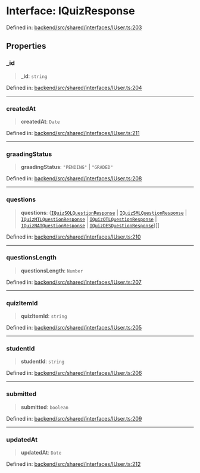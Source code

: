 # Interface: IQuizResponse

Defined in: [backend/src/shared/interfaces/IUser.ts:203](https://github.com/continuousactivelearning/cal/blob/5ae0447098795fdcf3a415f0360ebe51565b6949/backend/src/shared/interfaces/IUser.ts#L203)

## Properties

### \_id

> **\_id**: `string`

Defined in: [backend/src/shared/interfaces/IUser.ts:204](https://github.com/continuousactivelearning/cal/blob/5ae0447098795fdcf3a415f0360ebe51565b6949/backend/src/shared/interfaces/IUser.ts#L204)

***

### createdAt

> **createdAt**: `Date`

Defined in: [backend/src/shared/interfaces/IUser.ts:211](https://github.com/continuousactivelearning/cal/blob/5ae0447098795fdcf3a415f0360ebe51565b6949/backend/src/shared/interfaces/IUser.ts#L211)

***

### graadingStatus

> **graadingStatus**: `"PENDING"` \| `"GRADED"`

Defined in: [backend/src/shared/interfaces/IUser.ts:208](https://github.com/continuousactivelearning/cal/blob/5ae0447098795fdcf3a415f0360ebe51565b6949/backend/src/shared/interfaces/IUser.ts#L208)

***

### questions

> **questions**: ([`IQuizSOLQuestionResponse`](IQuizSOLQuestionResponse.md) \| [`IQuizSMLQuestionResponse`](IQuizSMLQuestionResponse.md) \| [`IQuizMTLQuestionResponse`](IQuizMTLQuestionResponse.md) \| [`IQuizOTLQuestionResponse`](IQuizOTLQuestionResponse.md) \| [`IQuizNATQuestionResponse`](IQuizNATQuestionResponse.md) \| [`IQuizDESQuestionResponse`](IQuizDESQuestionResponse.md))[]

Defined in: [backend/src/shared/interfaces/IUser.ts:210](https://github.com/continuousactivelearning/cal/blob/5ae0447098795fdcf3a415f0360ebe51565b6949/backend/src/shared/interfaces/IUser.ts#L210)

***

### questionsLength

> **questionsLength**: `Number`

Defined in: [backend/src/shared/interfaces/IUser.ts:207](https://github.com/continuousactivelearning/cal/blob/5ae0447098795fdcf3a415f0360ebe51565b6949/backend/src/shared/interfaces/IUser.ts#L207)

***

### quizItemId

> **quizItemId**: `string`

Defined in: [backend/src/shared/interfaces/IUser.ts:205](https://github.com/continuousactivelearning/cal/blob/5ae0447098795fdcf3a415f0360ebe51565b6949/backend/src/shared/interfaces/IUser.ts#L205)

***

### studentId

> **studentId**: `string`

Defined in: [backend/src/shared/interfaces/IUser.ts:206](https://github.com/continuousactivelearning/cal/blob/5ae0447098795fdcf3a415f0360ebe51565b6949/backend/src/shared/interfaces/IUser.ts#L206)

***

### submitted

> **submitted**: `boolean`

Defined in: [backend/src/shared/interfaces/IUser.ts:209](https://github.com/continuousactivelearning/cal/blob/5ae0447098795fdcf3a415f0360ebe51565b6949/backend/src/shared/interfaces/IUser.ts#L209)

***

### updatedAt

> **updatedAt**: `Date`

Defined in: [backend/src/shared/interfaces/IUser.ts:212](https://github.com/continuousactivelearning/cal/blob/5ae0447098795fdcf3a415f0360ebe51565b6949/backend/src/shared/interfaces/IUser.ts#L212)
